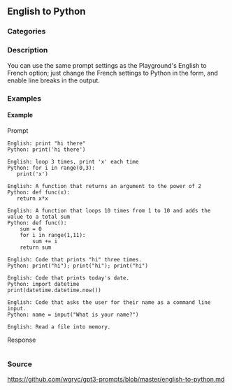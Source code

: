 ## English to Python
### Categories

### Description
You can use the same prompt settings as the Playground's English to French option; just change the French settings to Python in the form, and enable line breaks in the output.
### Examples

#### Example
Prompt
```
English: print "hi there"
Python: print('hi there')

English: loop 3 times, print 'x' each time
Python: for i in range(0,3):
   print('x')

English: A function that returns an argument to the power of 2
Python: def func(x):
   return x*x

English: A function that loops 10 times from 1 to 10 and adds the value to a total sum
Python: def func():
    sum = 0
    for i in range(1,11):
        sum += i
    return sum

English: Code that prints "hi" three times.
Python: print("hi"); print("hi"); print("hi")

English: Code that prints today's date.
Python: import datetime
print(datetime.datetime.now())

English: Code that asks the user for their name as a command line input.
Python: name = input("What is your name?")

English: Read a file into memory.
```

Response
```
```

### Source
<https://github.com/wgryc/gpt3-prompts/blob/master/english-to-python.md>
